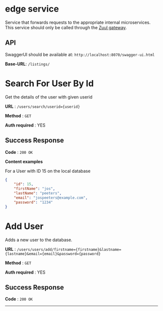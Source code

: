 # edge service
Service that forwards requests to the appropriate internal microservices.
This service should only be called through the [Zuul gateway](../zuul-gateway).
 
## API
SwaggerUI should be available at: `http://localhost:8070/swagger-ui.html`

**Base-URL**: `/listings/`
# Search For User By Id
Get the details of the user with given userid

**URL** : `/users/search/userid={userid}`

**Method** : `GET`

**Auth required** : YES

## Success Response

**Code** : `200 OK`

**Content examples**

For a User with ID 15 on the local database
```json
{
    "id": 15,
    "firstName": "jos",
    "lastName": "peeters",
    "email": "jospeeters@example.com",
    "password": "1234"
}
```
# Add User
Adds a new user to the database.

**URL** : `/users/users/add/firstname={firstname}&lastname={lastname}&email={email}&password={password}`

**Method** : `GET`

**Auth required** : YES

## Success Response

**Code** : `200 OK`

---

